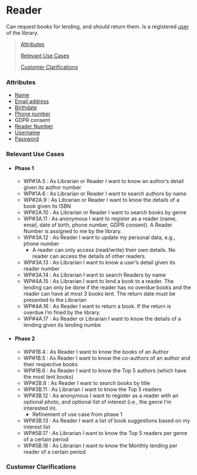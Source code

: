 # Reader

Can request books for lending, and _should_ return them. Is a registered [user](../Entities/User.md) of the library. 

> [Attributes](#attributes)
> 
> [Relevant Use Cases](#Relevant-Use-Cases)
>
> [Customer Clarifications](#Customer-Clarifications)

### Attributes
- [Name](../ValueObjects/Name.md)
- [Email address](../ValueObjects/EmailAddress.md)
- [Birthdate](../ValueObjects/BirthDate.md)
- [Phone number](../ValueObjects/PhoneNumber.md)
- GDPR consent
- [Reader Number](../ValueObjects/ReaderNumber.md)
- [Username](../ValueObjects/Username.md)
- [Password](../ValueObjects/Password.md)

### Relevant Use Cases
- #### Phase 1
  - WP#1A.5 : As Librarian or Reader I want to know an author’s detail given its author number
  - WP#1A.6 : As Librarian or Reader I want to search authors by name
  - WP#2A.9 : As Librarian or Reader I want to know the details of a book given its ISBN
  - WP#2A.10 : As Librarian or Reader I want to search books by genre
  - WP#3A.11 : As anonymous I want to register as a reader (name, email, date of birth, phone number, GDPR
    consent). A Reader Number is assigned to me by the library.
  - WP#3A.12 : As Reader I want to update my personal data, e.g., phone number
    - A reader can only access (read/write) their own details. No reader can access the details of other readers.
  - WP#3A.13 : As Librarian I want to know a user’s detail given its reader number
  - WP#3A.14 : As Librarian I want to search Readers by name
  - WP#4A.15 : As Librarian I want to lend a book to a reader. The lending can only be done if the reader has no
    overdue books and the reader can have at most 3 books lent. The return date must be presented
    to the Librarian
  - WP#4A.16 : As Reader I want to return a book. If the return is overdue I’m fined by the library.
  - WP#4A.17 : As Reader or Librarian I want to know the details of a lending given its lending numbe
- #### Phase 2
  - WP#1B.4 : As Reader I want to know the books of an Author
  - WP#1B.5 : As Reader I want to know the co-authors of an author and their respective books
  - WP#1B.6 : As Reader I want to know the Top 5 authors (which have the most lent books)
  - WP#2B.8 : As Reader I want to search books by title
  - WP#3B.11 : As Librarian I want to know the Top 5 readers
  - WP#3B.12 : As anonymous I want to register as a reader with an optional photo, and optional list of interest
    (i.e., the genre I’m interested in). 
    - Refinement of use case from phase 1
  - WP#3B.13 : As Reader I want a list of book suggestions based on my interest list
  - WP#5B.17 : As Librarian I want to know the Top 5 readers per genre of a certain period
  - WP#5B.18 : As Librarian I want to know the Monthly lending per reader of a certain period

### Customer Clarifications
